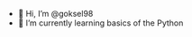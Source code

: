 - 👋 Hi, I’m @goksel98
- 🌱 I’m currently learning basics of the Python


<!---
goksel98/goksel98 is a ✨ special ✨ repository because its `README.md` (this file) appears on your GitHub profile.
You can click the Preview link to take a look at your changes.
--->

